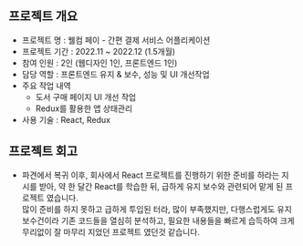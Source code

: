 ## 프로젝트 개요
- 프로젝트 명 : 웰컴 페이 - 간편 결제 서비스 어플리케이션 
- 프로젝트 기간 : 2022.11 ~ 2022.12 (1.5개월)
- 참여 인원 : 2인 (웹디자인 1인, 프론트엔드 1인)
- 담당 역할 : 프론트엔드 유지 & 보수, 성능 및 UI 개선작업
- 주요 작업 내역
    - 도서 구매 페이지 UI 개선 작업
    - Redux를 활용한 앱 상태관리
- 사용 기술 : React, Redux

## 프로젝트 회고
- 파견에서 복귀 이후, 회사에서 React 프로젝트를 진행하기 위한 준비를 하라는 지시를 받아, 약 한 달간 React를 학습한 뒤, 급하게 유지 보수와 관련되어 맡게 된 프로젝트 였습니다. <br> 많이 준비를 하지 못하고 급하게 투입된 터라, 많이 부족했지만, 다행스럽게도 유지보수건이라 기존 코드들을 열심히 분석하고, 필요한 내용들을 빠르게 습득하여 크게 무리없이 잘 마무리 지었던 프로젝트 였던것 같습니다. <br>



